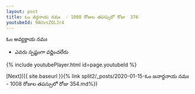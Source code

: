 ```yaml
---
layout: post
title: ఓం వర్ధనాయ నమః  - 1008 రోజుల తపస్సులో రోజు  376
youtubeId: 9AUvsZOLJc4
---
```

 
 
 ఓం అవ్యక్తాయ నమః  
 
 -  ఎవరు స్పష్టంగా వర్ణించలేరు 
 
  
 
  
 
 
 
 
 
 


{% include youtubePlayer.html id=page.youtubeId %}
 
[Next]({{ site.baseurl }}{% link  split2/_posts/2020-01-15-ఓం జనార్దనాయ నమః  - 1008 రోజుల తపస్సులో రోజు  354.md%})
 

